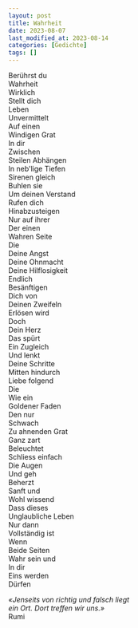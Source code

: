 ```yaml
---
layout: post
title: Wahrheit
date: 2023-08-07
last_modified_at: 2023-08-14
categories: [Gedichte]
tags: []
---
```


Berührst du  
Wahrheit  
Wirklich  
Stellt dich  
Leben  
Unvermittelt  
Auf einen  
Windigen Grat  
In dir  
Zwischen  
Steilen Abhängen  
In neb'lige Tiefen  
Sirenen gleich  
Buhlen sie  
Um deinen Verstand  
Rufen dich  
Hinabzusteigen  
Nur auf ihrer  
Der einen  
Wahren Seite  
Die  
Deine Angst  
Deine Ohnmacht  
Deine Hilflosigkeit  
Endlich  
Besänftigen  
Dich von  
Deinen Zweifeln  
Erlösen wird  
Doch  
Dein Herz  
Das spürt  
Ein Zugleich  
Und lenkt  
Deine Schritte  
Mitten hindurch  
Liebe folgend  
Die  
Wie ein  
Goldener Faden  
Den nur  
Schwach  
Zu ahnenden Grat  
Ganz zart  
Beleuchtet  
Schliess einfach  
Die Augen  
Und geh  
Beherzt  
Sanft und  
Wohl wissend  
Dass dieses  
Unglaubliche Leben  
Nur dann  
Vollständig ist  
Wenn  
Beide Seiten  
Wahr sein und  
In dir  
Eins werden  
Dürfen

_«Jenseits von richtig und falsch liegt  
	ein Ort. Dort treffen wir uns.»_  
Rumi